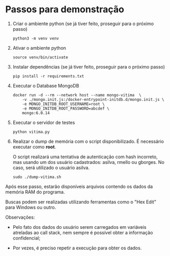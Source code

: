 # Passos para demonstração

1) Criar o ambiente python (se já tiver feito, proseguir para o próximo passo)

    ``
    python3 -m venv venv
    ``

2) Ativar o ambiente python

    ``
    source venv/bin/activate
    ``

3) Instalar dependências (se já tiver feito, proseguir para o próximo passo)

    ``
    pip install -r requirements.txt
    ``

4) Executar o Database MongoDB

    ```
    docker run -d --rm --network host --name mongo-vitima  \
        -v ./mongo.init.js:/docker-entrypoint-initdb.d/mongo.init.js \
        -e MONGO_INITDB_ROOT_USERNAME=root \
        -e MONGO_INITDB_ROOT_PASSWORD=abcdef \
        mongo:6.0.14
    ```

5) Executar o servidor de testes

    ``
    python vitima.py
    ``

6) Realizar o dump de memória com o script disponibilizado. É necessário executar como **root**.

    O script realizará uma tentativa de autenticação com hash incorreto,  mas usando um dos usuário cadastrados: asilva, rmello ou gborges.
    No caso, será utilizado o usuário asilva.

    ``
    sudo ./dump-vitima.sh
    ``


Após esse passo, estarão disponíveis arquivos contendo os dados da memória RAM do programa.

Buscas podem ser realizadas utilizando ferramentas como o "Hex Edit" para Windows ou outro.

Observações:

- Pelo fato dos dados do usuário serem carregados em variáveis atreladas ao call stack, nem sempre é possível obter a informação confidencial;

- Por vezes, é preciso repetir a execução para obter os dados.